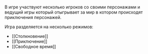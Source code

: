 В игре участвуют несколько игроков со своими персонажами и ведущий игры который отыгрывает за мир в котором происходят приключения персонажей.

Игра разделяется на несколько режимов:
- [[Столкновение]]
- [[Приключение]]
- [[Свободное время]]


